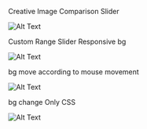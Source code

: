 Creative Image Comparison Slider

![Alt Text]()

Custom Range Slider Responsive bg

![Alt Text](https://media0.giphy.com/media/UtJKDHc3CPlpBTJHLW/200.gif)

bg move according to mouse movement

![Alt Text](https://media3.giphy.com/media/Ri26jvtBiQ2cPQNfbn/200.gif)


bg change Only CSS

![Alt Text](https://media2.giphy.com/media/StuqQoxA5Lcba2jReG/200.gif)
